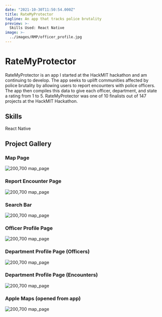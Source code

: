 ```yaml
---
date: "2021-10-30T11:50:54.000Z"
title: RateMyProtector
tagline: An app that tracks police brutality
preview: >-
  Skills Used: React Native
image: >-
  ../images/RMP/officer_profile.jpg
---
```


# RateMyProtector

RateMyProtector is an app I started at the HackMIT hackathon and am continuing to develop. The app seeks to uplift communities affected by police brutality by allowing users to report encounters with police officers. The app then compiles this data to give each officer, department, and state a rating from 1 to 5. RateMyProtector was one of 10 finalists out of 147 projects at the HackMIT Hackathon.

## Skills

React Native

## Project Gallery

### Map Page

![200,700 map_page](../images/RMP/map_view.jpg)

### Report Encounter Page

![200,700 map_page](../images/RMP/encounter_page.jpg)

### Search Bar

![200,700 map_page](../images/RMP/search_page.png)

### Officer Profile Page

![200,700 map_page](../images/RMP/officer_profile.jpg)

### Department Profile Page (Officers)

![200,700 map_page](../images/RMP/department_profile.png)

### Department Profile Page (Encounters)

![200,700 map_page](../images/RMP/encounters.jpg)

### Apple Maps (opened from app)

![200,700 map_page](../images/RMP/apple_maps.jpg)
